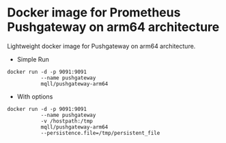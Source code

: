 # Docker image for Prometheus Pushgateway on arm64 architecture

Lightweight docker image for Pushgateway on arm64 architecture.

* Simple Run
```
docker run -d -p 9091:9091
           --name pushgateway
           mqll/pushgateway-arm64
```

* With options
```
docker run -d -p 9091:9091
           --name pushgateway
           -v /hostpath:/tmp
           mqll/pushgateway-arm64
           --persistence.file=/tmp/persistent_file
```
